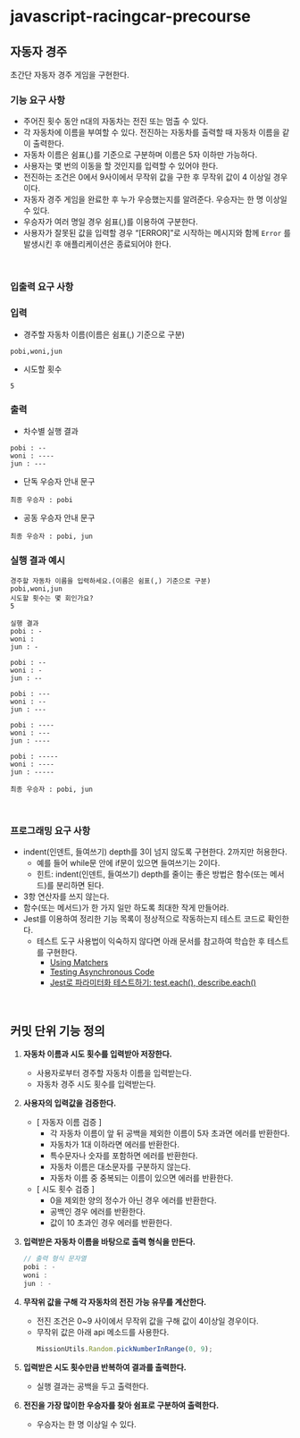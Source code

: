 # javascript-racingcar-precourse

## 자동자 경주

초간단 자동자 경주 게임을 구현한다.

### 기능 요구 사항

-   주어진 횟수 동안 n대의 자동차는 전진 또는 멈출 수 있다.
-   각 자동차에 이름을 부여할 수 있다. 전진하는 자동차를 출력할 때 자동차 이름을 같이 출력한다.
-   자동차 이름은 쉼표(,)를 기준으로 구분하며 이름은 5자 이하만 가능하다.
-   사용자는 몇 번의 이동을 할 것인지를 입력할 수 있어야 한다.
-   전진하는 조건은 0에서 9사이에서 무작위 값을 구한 후 무작위 값이 4 이상일 경우이다.
-   자동자 경주 게임을 완료한 후 누가 우승했는지를 알려준다. 우승자는 한 명 이상일 수 있다.
-   우승자가 여러 명일 경우 쉼표(,)를 이용하여 구분한다.
-   사용자가 잘못된 값을 입력할 경우 “[ERROR]”로 시작하는 메시지와 함께 `Error` 를 발생시킨 후 애플리케이션은 종료되어야
    한다.

<br />

### 입출력 요구 사항

### **입력**

-   경주할 자동차 이름(이름은 쉼표(,) 기준으로 구분)

```
pobi,woni,jun
```

-   시도할 횟수

```
5
```

### **출력**

-   차수별 실행 결과

```
pobi : --
woni : ----
jun : ---
```

-   단독 우승자 안내 문구

```
최종 우승자 : pobi
```

-   공동 우승자 안내 문구

```
최종 우승자 : pobi, jun
```

### **실행 결과 예시**

```
경주할 자동차 이름을 입력하세요.(이름은 쉼표(,) 기준으로 구분)
pobi,woni,jun
시도할 횟수는 몇 회인가요?
5

실행 결과
pobi : -
woni :
jun : -

pobi : --
woni : -
jun : --

pobi : ---
woni : --
jun : ---

pobi : ----
woni : ---
jun : ----

pobi : -----
woni : ----
jun : -----

최종 우승자 : pobi, jun
```

<br />

### 프로그래밍 요구 사항

-   indent(인덴트, 들여쓰기) depth를 3이 넘지 않도록 구현한다. 2까지만 허용한다.
    -   예를 들어 while문 안에 if문이 있으면 들여쓰기는 2이다.
    -   힌트: indent(인덴트, 들여쓰기) depth를 줄이는 좋은 방법은 함수(또는 메서드)를 분리하면 된다.
-   3항 연산자를 쓰지 않는다.
-   함수(또는 메서드)가 한 가지 일만 하도록 최대한 작게 만들어라.
-   Jest를 이용하여 정리한 기능 목록이 정상적으로 작동하는지 테스트 코드로 확인한다.
    -   테스트 도구 사용법이 익숙하지 않다면 아래 문서를 참고하여 학습한 후 테스트를 구현한다.
        -   [Using Matchers](https://jestjs.io/docs/using-matchers)
        -   [Testing Asynchronous Code](https://jestjs.io/docs/asynchronous)
        -   [Jest로 파라미터화 테스트하기: test.each(), describe.each()](https://www.daleseo.com/jest-each)

<br />

## 커밋 단위 기능 정의

1. **자동차 이름과 시도 횟수를 입력받아 저장한다.**
    - 사용자로부터 경주할 자동차 이름을 입력받는다.
    - 자동차 경주 시도 횟수를 입력받는다.
2. **사용자의 입력값을 검증한다.**
    - [ 자동자 이름 검증 ]
        - 각 자동차 이름이 앞 뒤 공백을 제외한 이름이 5자 초과면 에러를 반환한다.
        - 자동차가 1대 이하라면 에러를 반환한다.
        - 특수문자나 숫자를 포함하면 에러를 반환한다.
        - 자동차 이름은 대소문자를 구분하지 않는다.
        - 자동차 이름 중 중복되는 이름이 있으면 에러를 반환한다.
    - [ 시도 횟수 검증 ]
        - 0을 제외한 양의 정수가 아닌 경우 에러를 반환한다.
        - 공백인 경우 에러를 반환한다.
        - 값이 10 초과인 경우 에러를 반환한다.
3. **입력받은 자동차 이름을 바탕으로 출력 형식을 만든다.**

    ```jsx
    // 출력 형식 문자열
    pobi : -
    woni :
    jun : -
    ```

4. **무작위 값을 구해 각 자동차의 전진 가능 유무를 계산한다.**
    - 전진 조건은 0~9 사이에서 무작위 값을 구해 값이 4이상일 경우이다.
    - 무작위 값은 아래 api 메소드를 사용한다.
        ```jsx
        MissionUtils.Random.pickNumberInRange(0, 9);
        ```
5. **입력받은 시도 횟수만큼 반복하여 결과를 출력한다.**
    - 실행 결과는 공백을 두고 출력한다.
6. **전진을 가장 많이한 우승자를 찾아 쉼표로 구분하여 출력한다.**
    - 우승자는 한 명 이상일 수 있다.

